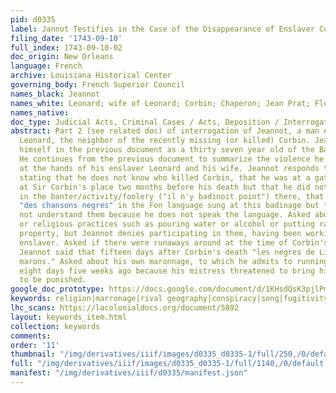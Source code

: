 ```yaml
---
pid: d0335
label: Jannot Testifies in the Case of the Disappearance of Enslaver Corbin
filing_date: '1743-09-10'
full_index: 1743-09-10-02
doc_origin: New Orleans
language: French
archive: Louisiana Historical Center
governing_body: French Superior Council
names_black: Jeannot
names_white: Leonard; wife of Leonard; Corbin; Chaperon; Jean Prat; Fleuriau
names_native:
doc_type: Judicial Acts, Criminal Cases / Acts, Deposition / Interrogation / Testimony
abstract: Part 2 (see related doc) of interrogation of Jeannot, a man enslaved to
  Leonard, the neighbor of the recently missing (or killed) Corbin. Jeannot identifies
  himself in the previous document as a thirty seven year old of the Bambara nation.
  He continues from the previous document to summarize the violence he experienced
  at the hands of his enslaver Leonard and his wife. Jeannot responds to questions
  stating that he does not know who killed Corbin, that he was at a gathering ("badinage")
  at Sir Corbin's place two months before his death but that he did not take place
  in the banter/activity/foolery ("il n'y badinoit point") there, that there were
  "des chansons negres" in the Fon language sung at this badinage but that he could
  not understand them because he does not speak the language. Asked about other spiritual
  or religious practices such as pouring water or alcohol or putting rats on Corbin's
  property, but Jeannot denies participating in them, having been working with his
  enslaver. Asked if there were runaways around at the time of Corbin's death to which
  Jeannot said that fifteen days after Corbin's death "les negres de Livet furent
  marons." Asked about his own maronnage, to which he admits to running away for about
  eight days five weeks ago because his mistress threatened to bring him to the city
  to be punished.
google_doc_prototype: https://docs.google.com/document/d/1KHsdQsK3pjlPmXrBGkgp8pZdrmxWFABLecV-zOJsvj8/edit?usp=sharing
keywords: religion|marronage|rival geography|conspiracy|song|fugitivity|voodoo
lhc_scans: https://lacolonialdocs.org/document/5892
layout: keywords_item.html
collection: keywords
comments:
order: '11'
thumbnail: "/img/derivatives/iiif/images/d0335_d0335-1/full/250,/0/default.jpg"
full: "/img/derivatives/iiif/images/d0335_d0335-1/full/1140,/0/default.jpg"
manifest: "/img/derivatives/iiif/d0335/manifest.json"
---
```

